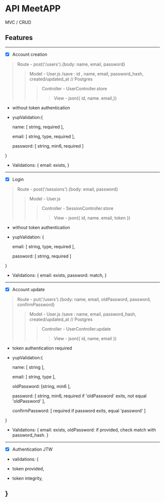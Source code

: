 # API MeetAPP

MVC / CRUD

## Features
---
 - [x] Account creation

 >Route - post('/users').{body: name, email, password}
 >>Model - User.js /save : id , name, email, password_hash, created/updated_at // Postgres
 >>>Controller - UserController.store
 >>>>View - json({ id, name. email,})

 - without token authentication

 - yupValidation:{

   name: [ string, required ],

   email: [ string, type, required ],

   password: [ string, min6, required ]

 }

 - Validations: {
   email: exists,
 }
---
 - [x] Login
>Route - post('/sessions').{body: email, password}
>>Model - User.js
>>>Controller - SessionController.store
>>>>View - json({ id, name. email, token })

- without token authentication

 - yupValidation: {

   email: [ string, type, required ],

   password: [ string, required ]

 }

- Validations: {
   email: exists,
   password: match,
 }
---
 - [x] Account update

 >Route - put('/users').{body: name, email, oldPassword, password, confirmPassword}
 >>Model - User.js /save : name, email, password_hash, created/updated_at // Postgres
 >>>Controller - UserController.update
 >>>>View - json({ id, name, email })

 - token authentication required

 - yupValidation:{

   name: [ string ],

   email: [ string, type ],

   oldPassword: [string, min6 ],

   password: [ string, min6, required if 'oldPassword' exits, not equal 'oldPassword' ],

   confirmPassword: [ required if password exits, equal 'password' ]

 }

 - Validations: {
   email: exists,
   oldPassword: if provided, check match with password_hash.
 }
---
 - [x] Authentication JTW
 - validations: {

  * token provided,

  * token integrity,

}
---


